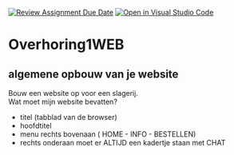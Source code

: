 [![Review Assignment Due Date](https://classroom.github.com/assets/deadline-readme-button-22041afd0340ce965d47ae6ef1cefeee28c7c493a6346c4f15d667ab976d596c.svg)](https://classroom.github.com/a/WC1YlDOa)
[![Open in Visual Studio Code](https://classroom.github.com/assets/open-in-vscode-2e0aaae1b6195c2367325f4f02e2d04e9abb55f0b24a779b69b11b9e10269abc.svg)](https://classroom.github.com/online_ide?assignment_repo_id=16324615&assignment_repo_type=AssignmentRepo)
# Overhoring1WEB

## algemene opbouw van je website
Bouw een website op voor een slagerij. <br>
Wat moet mijn website bevatten? 
* titel (tabblad van de browser)
* hoofdtitel
* menu rechts bovenaan ( HOME - INFO - BESTELLEN)
* rechts onderaan moet er ALTIJD een kadertje staan met CHAT
